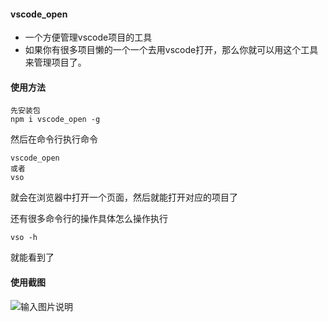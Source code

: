 #### vscode_open

- 一个方便管理vscode项目的工具
- 如果你有很多项目懒的一个一个去用vscode打开，那么你就可以用这个工具来管理项目了。

#### 使用方法

```
先安装包
npm i vscode_open -g
```

然后在命令行执行命令
```
vscode_open
或者
vso
```
就会在浏览器中打开一个页面，然后就能打开对应的项目了

还有很多命令行的操作具体怎么操作执行

```
vso -h
```

就能看到了

#### 使用截图

![输入图片说明](http://yayaluoya-blog.oss-cn-beijing.aliyuncs.com/2022-10-25/20221025092914-1666661582694.png "在这里输入图片标题")